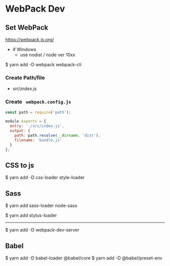 # WebPack Dev

## Set WebPack

https://webpack.js.org/

- if Windows
   - use nodist / node ver 10xx

$ yarn add -D webpack webpack-cli

### Create Path/file
- src\index.js

### Create ` webpack.config.js`

```js
const path = require('path');

module.exports = {
  entry: './src/index.js',
  output: {
    path: path.resolve(__dirname, 'dist'),
    filename: 'bundle.js'
  }
};
```
## CSS to js

$ yarn add -D css-loader style-loader

## Sass

$ yarn add sass-loader node-sass

$ yarn add stylus-loader

---

$ yarn add -D webpack-dev-server

## Babel

$ yarn add -D babel-loader @babel/core
$ yarn add -D @babel/preset-env